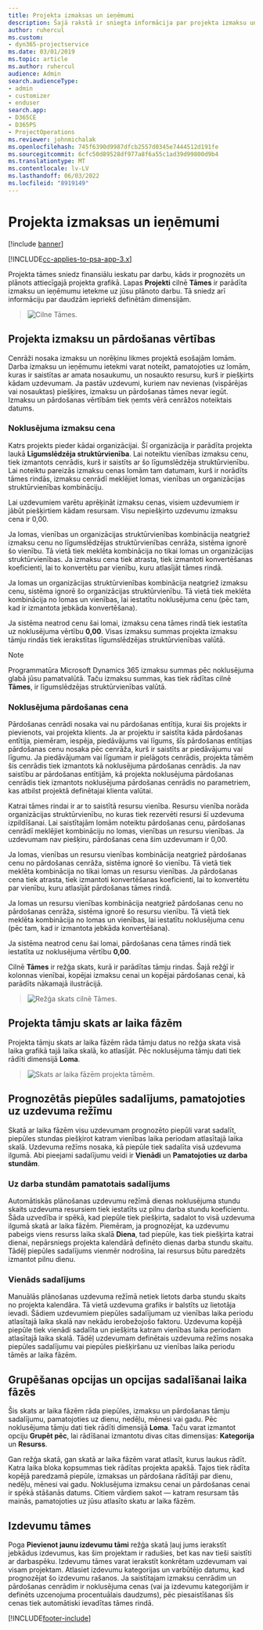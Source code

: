 ```yaml
---
title: Projekta izmaksas un ieņēmumi
description: Šajā rakstā ir sniegta informācija par projekta izmaksu un ieņēmumu prognozēšanu.
author: ruhercul
ms.custom:
- dyn365-projectservice
ms.date: 03/01/2019
ms.topic: article
ms.author: ruhercul
audience: Admin
search.audienceType:
- admin
- customizer
- enduser
search.app:
- D365CE
- D365PS
- ProjectOperations
ms.reviewer: johnmichalak
ms.openlocfilehash: 745f6390d9987dfcb2557d0345e7444512d191fe
ms.sourcegitcommit: 6cfc50d89528df977a8f6a55c1ad39d99800d9b4
ms.translationtype: MT
ms.contentlocale: lv-LV
ms.lasthandoff: 06/03/2022
ms.locfileid: "8919149"
---
```

# <a name="project-costs-and-revenue"></a>Projekta izmaksas un ieņēmumi

[!include [banner](../includes/psa-now-project-operations.md)]

[!INCLUDE[cc-applies-to-psa-app-3.x](../includes/cc-applies-to-psa-app-3x.md)]

Projekta tāmes sniedz finansiālu ieskatu par darbu, kāds ir prognozēts un plānots attiecīgajā projekta grafikā. Lapas **Projekti** cilnē **Tāmes** ir parādīta izmaksu un ieņēmumu ietekme uz jūsu plānoto darbu. Tā sniedz arī informāciju par daudzām iepriekš definētām dimensijām. 

> ![Cilne Tāmes.](media/project-5.png)

## <a name="cost-and-sales-values-of-the-project"></a>Projekta izmaksu un pārdošanas vērtības

Cenrāži nosaka izmaksu un norēķinu likmes projektā esošajām lomām. Darba izmaksu un ieņēmumu ietekmi varat noteikt, pamatojoties uz lomām, kuras ir saistītas ar amata nosaukumu, un nosaukto resursu, kurš ir piešķirts kādam uzdevumam. Ja pastāv uzdevumi, kuriem nav nevienas (vispārējas vai nosauktas) piešķires, izmaksu un pārdošanas tāmes nevar iegūt. Izmaksu un pārdošanas vērtībām tiek ņemts vērā cenrāžos noteiktais datums.

### <a name="default-cost-price"></a>Noklusējuma izmaksu cena  

Katrs projekts pieder kādai organizācijai. Šī organizācija ir parādīta projekta laukā **Līgumslēdzēja struktūrvienība**. Lai noteiktu vienības izmaksu cenu, tiek izmantots cenrādis, kurš ir saistīts ar šo līgumslēdzēja struktūrvienību. Lai noteiktu pareizās izmaksu cenas lomām tam datumam, kurš ir norādīts tāmes rindās, izmaksu cenrādī meklējiet lomas, vienības un organizācijas struktūrvienības kombināciju. 

Lai uzdevumiem varētu aprēķināt izmaksu cenas, visiem uzdevumiem ir jābūt piešķirtiem kādam resursam. Visu nepiešķirto uzdevumu izmaksu cena ir 0,00.

Ja lomas, vienības un organizācijas struktūrvienības kombinācija neatgriež izmaksu cenu no līgumslēdzējas struktūrvienības cenrāža, sistēma ignorē šo vienību. Tā vietā tiek meklēta kombinācija no tikai lomas un organizācijas struktūrvienības. Ja izmaksu cena tiek atrasta, tiek izmantoti konvertēšanas koeficienti, lai to konvertētu par vienību, kuru atlasījāt tāmes rindā.

Ja lomas un organizācijas struktūrvienības kombinācija neatgriež izmaksu cenu, sistēma ignorē šo organizācijas struktūrvienību. Tā vietā tiek meklēta kombinācija no lomas un vienības, lai iestatītu noklusējuma cenu (pēc tam, kad ir izmantota jebkāda konvertēšana).

Ja sistēma neatrod cenu šai lomai, izmaksu cena tāmes rindā tiek iestatīta uz noklusējuma vērtību **0,00**. Visas izmaksu summas projekta izmaksu tāmju rindās tiek ierakstītas līgumslēdzējas struktūrvienības valūtā.

> [!NOTE]
> Programmatūra Microsoft Dynamics 365 izmaksu summas pēc noklusējuma glabā jūsu pamatvalūtā. Taču izmaksu summas, kas tiek rādītas cilnē **Tāmes**, ir līgumslēdzējas struktūrvienības valūtā.  

### <a name="default-sales-price"></a>Noklusējuma pārdošanas cena 

Pārdošanas cenrādi nosaka vai nu pārdošanas entītija, kurai šis projekts ir pievienots, vai projekta klients. Ja ar projektu ir saistīta kāda pārdošanas entītija, piemēram, iespēja, piedāvājums vai līgums, šīs pārdošanas entītijas pārdošanas cenu nosaka pēc cenrāža, kurš ir saistīts ar piedāvājumu vai līgumu. Ja piedāvājumam vai līgumam ir pielāgots cenrādis, projekta tāmēm šis cenrādis tiek izmantots kā noklusējuma pārdošanas cenrādis. Ja nav saistību ar pārdošanas entītijām, kā projekta noklusējuma pārdošanas cenrādis tiek izmantots noklusējuma pārdošanas cenrādis no parametriem, kas atbilst projektā definētajai klienta valūtai.

Katrai tāmes rindai ir ar to saistītā resursu vienība. Resursu vienība norāda organizācijas struktūrvienību, no kuras tiek rezervēti resursi šī uzdevuma izpildīšanai. Lai saistītajām lomām noteiktu pārdošanas cenu, pārdošanas cenrādī meklējiet kombināciju no lomas, vienības un resursu vienības. Ja uzdevumam nav piešķiru, pārdošanas cena šim uzdevumam ir 0,00.

Ja lomas, vienības un resursu vienības kombinācija neatgriež pārdošanas cenu no pārdošanas cenrāža, sistēma ignorē šo vienību. Tā vietā tiek meklēta kombinācija no tikai lomas un resursu vienības. Ja pārdošanas cena tiek atrasta, tiek izmantoti konvertēšanas koeficienti, lai to konvertētu par vienību, kuru atlasījāt pārdošanas tāmes rindā. 

Ja lomas un resursu vienības kombinācija neatgriež pārdošanas cenu no pārdošanas cenrāža, sistēma ignorē šo resursu vienību. Tā vietā tiek meklēta kombinācija no lomas un vienības, lai iestatītu noklusējuma cenu (pēc tam, kad ir izmantota jebkāda konvertēšana).

Ja sistēma neatrod cenu šai lomai, pārdošanas cena tāmes rindā tiek iestatīta uz noklusējuma vērtību **0,00**.

Cilnē **Tāmes** ir režģa skats, kurā ir parādītas tāmju rindas. Šajā režģī ir kolonnas vienībai, kopējai izmaksu cenai un kopējai pārdošanas cenai, kā parādīts nākamajā ilustrācijā. 

> ![Režģa skats cilnē Tāmes.](media/project-6.png)

## <a name="time-phased-view-of-project-estimates"></a>Projekta tāmju skats ar laika fāzēm

Projekta tāmju skats ar laika fāzēm rāda tāmju datus no režģa skata visā laika grafikā tajā laika skalā, ko atlasījāt. Pēc noklusējuma tāmju dati tiek rādīti dimensijā **Loma**.

> ![Skats ar laika fāzēm projekta tāmēm.](media/project-7.png)

## <a name="allocating-estimated-effort-based-on-the-task-mode"></a>Prognozētās piepūles sadalījums, pamatojoties uz uzdevuma režīmu

Skatā ar laika fāzēm visu uzdevumam prognozēto piepūli varat sadalīt, piepūles stundas piešķirot katram vienības laika periodam atlasītajā laika skalā. Uzdevuma režīms nosaka, kā piepūle tiek sadalīta visā uzdevuma ilgumā. Abi pieejami sadalījumu veidi ir **Vienādi** un **Pamatojoties uz darba stundām**.

### <a name="work-hours-based-allocation"></a>Uz darba stundām pamatotais sadalījums
 
Automātiskās plānošanas uzdevumu režīmā dienas noklusējuma stundu skaits uzdevuma resursiem tiek iestatīts uz pilnu darba stundu koeficientu. Šāda uzvedība ir spēkā, kad piepūle tiek piešķirta, sadalot to visā uzdevuma ilgumā skatā ar laika fāzēm. Piemēram, ja prognozējat, ka uzdevumu pabeigs viens resurss laika skalā **Diena**, tad piepūle, kas tiek piešķirta katrai dienai, nepārsniegs projekta kalendārā definēto dienas darba stundu skaitu. Tādēļ piepūles sadalījums vienmēr nodrošina, lai resursus būtu paredzēts izmantot pilnu dienu.

### <a name="even-allocation"></a>Vienāds sadalījums

Manuālās plānošanas uzdevuma režīmā netiek lietots darba stundu skaits no projekta kalendāra. Tā vietā uzdevuma grafiks ir balstīts uz lietotāja ievadi. Šādiem uzdevumiem piepūles sadalījumam uz vienības laika periodu atlasītajā laika skalā nav nekādu ierobežojošo faktoru. Uzdevuma kopējā piepūle tiek vienādi sadalīta un piešķirta katram vienības laika periodam atlasītajā laika skalā. Tādēļ uzdevumam definētais uzdevuma režīms nosaka piepūles sadalījumu vai piepūles piešķiršanu uz vienības laika periodu tāmēs ar laika fāzēm.

## <a name="grouping-and-time-phasing-options"></a>Grupēšanas opcijas un opcijas sadalīšanai laika fāzēs

Šis skats ar laika fāzēm rāda piepūles, izmaksu un pārdošanas tāmju sadalījumu, pamatojoties uz dienu, nedēļu, mēnesi vai gadu. Pēc noklusējuma tāmju dati tiek rādīti dimensijā **Loma**. Taču varat izmantot opciju **Grupēt pēc**, lai rādīšanai izmantotu divas citas dimensijas: **Kategorija** un **Resurss**.

Gan režģa skatā, gan skatā ar laika fāzēm varat atlasīt, kurus laukus rādīt. Katra laika bloka kopsummas tiek rādītas projekta apakšā. Tajos tiek rādīta kopējā paredzamā piepūle, izmaksas un pārdošana rādītāji par dienu, nedēļu, mēnesi vai gadu. Noklusējuma izmaksu cenai un pārdošanas cenai ir spēkā stāšanās datums. Citiem vārdiem sakot — katram resursam tās mainās, pamatojoties uz jūsu atlasīto skatu ar laika fāzēm.

## <a name="expense-estimates"></a>Izdevumu tāmes

Poga **Pievienot jaunu izdevumu tāmi** režģa skatā ļauj jums ierakstīt jebkādus izdevumus, kas šim projektam ir radušies, bet kas nav tieši saistīti ar darbaspēku. Izdevumu tāmes varat ierakstīt konkrētam uzdevumam vai visam projektam. Atlasiet izdevumu kategorijas un varbūtējo datumu, kad prognozējat šo izdevumu rašanos. Ja saistītajam izmaksu cenrādim un pārdošanas cenrādim ir noklusējuma cenas (vai ja izdevumu kategorijām ir definēts uzcenojuma procentuālais daudzums), pēc piesaistīšanas šīs cenas tiek automātiski ievadītas tāmes rindā.


[!INCLUDE[footer-include](../includes/footer-banner.md)]
